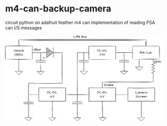 # m4-can-backup-camera
circuit python on adafruit feather m4 can implementation of reading PSA can I/S messages

![schematics](./docs/schematic.png)
